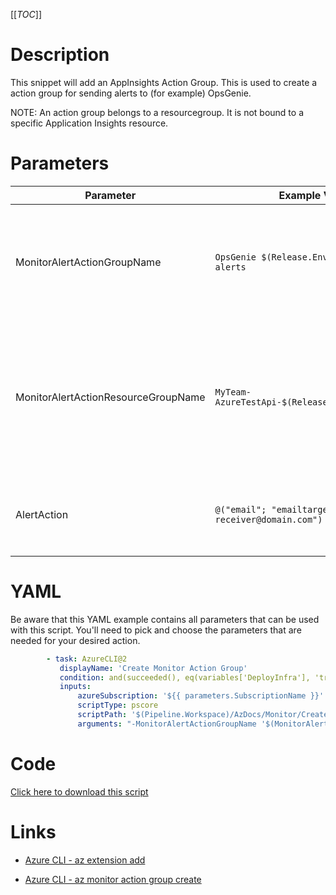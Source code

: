 [[_TOC_]]

# Description

This snippet will add an AppInsights Action Group. This is used to create a action group for sending alerts to (for example) OpsGenie.

NOTE: An action group belongs to a resourcegroup. It is not bound to a specific Application Insights resource.

# Parameters

| Parameter                           | Example Value                                         | Description                                                                                                                                                                  |
| ----------------------------------- | ----------------------------------------------------- | ---------------------------------------------------------------------------------------------------------------------------------------------------------------------------- |
| MonitorAlertActionGroupName         | `OpsGenie $(Release.EnvironmentName) alerts`          | The name of the actiongroup name. This is a function name, so a smart reference to the contents of the actiongroup is advised.                                               |
| MonitorAlertActionResourceGroupName | `MyTeam-AzureTestApi-$(Release.EnvironmentName)`      | The name of the Resource Group for the action group to be created in. Generally it is advised to use the application resource group (where also the AppInsights should live) |
| AlertAction                         | `@("email"; "emailtarget"; "my-receiver@domain.com")` | This value consists out of `@("<actionType>"; "<actionName>"; "<actionValue>")`.                                                                                             |

# YAML

Be aware that this YAML example contains all parameters that can be used with this script. You'll need to pick and choose the parameters that are needed for your desired action.

```yaml
        - task: AzureCLI@2
           displayName: 'Create Monitor Action Group'
           condition: and(succeeded(), eq(variables['DeployInfra'], 'true'))
           inputs:
               azureSubscription: '${{ parameters.SubscriptionName }}'
               scriptType: pscore
               scriptPath: '$(Pipeline.Workspace)/AzDocs/Monitor/Create-Monitor-Action-Group.ps1'
               arguments: "-MonitorAlertActionGroupName '$(MonitorAlertActionGroupName)' -MonitorAlertActionResourceGroupName '$(MonitorAlertActionResourceGroupName)' -AlertAction '$(AlertAction)'"
```

# Code

[Click here to download this script](../../../../src/Monitor/Create-Monitor-Action-Group.ps1)

# Links

- [Azure CLI - az extension add](https://docs.microsoft.com/en-us/cli/azure/extension?view=azure-cli-latest#az-extension-add)

- [Azure CLI - az monitor action group create](https://docs.microsoft.com/en-us/cli/azure/monitor/action-group?view=azure-cli-latest#az_monitor_action_group_create)
